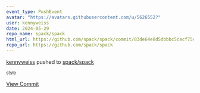 ```yaml
---
event_type: PushEvent
avatar: "https://avatars.githubusercontent.com/u/5626552?"
user: kennyweiss
date: 2024-05-29
repo_name: spack/spack
html_url: https://github.com/spack/spack/commit/83de64e8d5dbbbc5cacf75c2f2023d3352da02e2
repo_url: https://github.com/spack/spack
---
```


<a href='https://github.com/kennyweiss' target='_blank'>kennyweiss</a> pushed to <a href='https://github.com/spack/spack' target='_blank'>spack/spack</a>

<small>style</small>

<a href='https://github.com/spack/spack/commit/83de64e8d5dbbbc5cacf75c2f2023d3352da02e2' target='_blank'>View Commit</a>